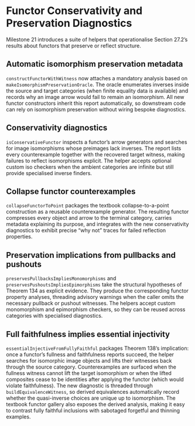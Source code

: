 # Functor Conservativity and Preservation Diagnostics

Milestone 21 introduces a suite of helpers that operationalise Section 27.2’s
results about functors that preserve or reflect structure.

## Automatic isomorphism preservation metadata

`constructFunctorWithWitness` now attaches a mandatory analysis based on
`makeIsomorphismPreservationOracle`. The oracle enumerates inverses inside the
source and target categories (when finite equality data is available) and
records why an image arrow would fail to remain an isomorphism. All new functor
constructors inherit this report automatically, so downstream code can rely on
isomorphism preservation without wiring bespoke diagnostics.

## Conservativity diagnostics

`isConservativeFunctor` inspects a functor’s arrow generators and searches for
image isomorphisms whose preimages lack inverses. The report lists every
counterexample together with the recovered target witness, making failures to
reflect isomorphisms explicit. The helper accepts optional custom iso checkers
when the ambient categories are infinite but still provide specialised inverse
finders.

## Collapse functor counterexamples

`collapseFunctorToPoint` packages the textbook collapse-to-a-point construction
as a reusable counterexample generator. The resulting functor compresses every
object and arrow to the terminal category, carries metadata explaining its
purpose, and integrates with the new conservativity diagnostics to exhibit
precise “why not” traces for failed reflection properties.

## Preservation implications from pullbacks and pushouts

`preservesPullbacksImpliesMonomorphisms` and
`preservesPushoutsImpliesEpimorphisms` take the structural hypotheses of
Theorem 134 as explicit evidence. They produce the corresponding functor
property analyses, threading advisory warnings when the caller omits the
necessary pullback or pushout witnesses. The helpers accept custom monomorphism
and epimorphism checkers, so they can be reused across categories with
specialised diagnostics.

## Full faithfulness implies essential injectivity

`essentialInjectiveFromFullyFaithful` packages Theorem 138’s implication: once a
functor’s fullness and faithfulness reports succeed, the helper searches for
isomorphic image objects and lifts their witnesses back through the source
category. Counterexamples are surfaced when the fullness witness cannot lift the
target isomorphism or when the lifted composites cease to be identities after
applying the functor (which would violate faithfulness). The new diagnostic is
threaded through `buildEquivalenceWitness`, so derived equivalences automatically
record whether the quasi-inverse choices are unique up to isomorphism. The
textbook functor gallery also exposes the derived analysis, making it easy to
contrast fully faithful inclusions with sabotaged forgetful and thinning
examples.

